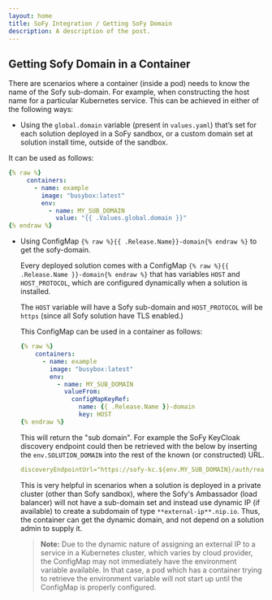 ```yaml
---
layout: home
title: SoFy Integration / Getting SoFy Domain
description: A description of the post.
---
```


## Getting Sofy Domain in a Container

There are scenarios where a container (inside a pod) needs to know the name of the Sofy sub-domain. For example, when constructing the host name for a particular Kubernetes service. This can be achieved in either of the following ways:

-	Using the `global.domain` variable (present in `values.yaml`) that’s set for each solution deployed in a SoFy sandbox, or a custom domain set at solution install time, outside of the sandbox.

It can be used as follows:

 ```yaml
 {% raw %}
      containers:
        - name: example
          image: "busybox:latest"
          env:
            - name: MY_SUB_DOMAIN
              value: "{{ .Values.global.domain }}"
 {% endraw %}
  ```

- Using ConfigMap `{% raw %}{{ .Release.Name}}-domain{% endraw %}` to get the sofy-domain.

  Every deployed solution comes with a ConfigMap `{% raw %}{{ .Release.Name }}-domain{% endraw %}` that has variables `HOST` and `HOST_PROTOCOL`, which are configured dynamically when a solution is installed.
  
  The `HOST` variable will have a Sofy sub-domain and `HOST_PROTOCOL` will be `https` (since all Sofy solution have TLS enabled.)

  This ConfigMap can be used in a container as follows:

  ```yaml
  {% raw %}
      containers:
        - name: example
          image: "busybox:latest"
          env:
            - name: MY_SUB_DOMAIN
              valueFrom:
                configMapKeyRef:
                  name: {{ .Release.Name }}-domain
                  key: HOST
  {% endraw %}
  ```

  This will return the "sub domain". For example the SoFy KeyCloak discovery endpoint could then be retrieved with the below by inserting the `env.SOLUTION_DOMAIN` into the rest of the known (or constructed) URL.
  
  ```yaml
  discoveryEndpointUrl="https://sofy-kc.${env.MY_SUB_DOMAIN}/auth/realms/sofySolution/.well-known/openid-configuration"
  ```

  This is very helpful in scenarios when a solution is deployed in a private cluster (other than Sofy sandbox), where the Sofy's Ambassador (load balancer) will not have a sub-domain set and instead use dynamic IP (if available) to create a subdomain of type `**external-ip**.nip.io`. Thus, the container can get the dynamic domain, and not depend on a solution admin to supply it.

  > **Note:** Due to the dynamic nature of assigning an external IP to a service in a Kubernetes cluster, which varies by cloud provider, the ConfigMap may not immediately have the environment variable available. In that case, a pod which has a container trying to retrieve the environment variable will not start up until the ConfigMap is properly configured.

